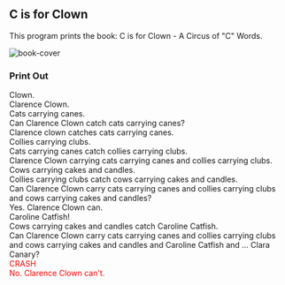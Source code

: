 ## C is for Clown
This program prints the book: C is for Clown - A Circus of "C" Words.

![book-cover](https://i.gr-assets.com/images/S/compressed.photo.goodreads.com/books/1361407156i/1852198._UY322_SS322_.jpg)

### Print Out
Clown.  
Clarence Clown.  
Cats carrying canes.  
Can Clarence Clown catch cats carrying canes?  
Clarence clown catches cats carrying canes.  
Collies carrying clubs.  
Cats carrying canes catch collies carrying clubs.  
Clarence Clown carrying cats carrying canes and collies carrying clubs.  
Cows carrying cakes and candles.  
Collies carrying clubs catch cows carrying cakes and candles.  
Can Clarence Clown carry cats carrying canes and collies carrying clubs and cows carrying cakes and candles?  
Yes. Clarence Clown can.  
Caroline Catfish!  
Cows carrying cakes and candles catch Caroline Catfish.  
Can Clarence Clown carry cats carrying canes and collies carrying clubs and cows carrying cakes and candles and Caroline Catfish and ... Clara Canary?  
<span style="color: red;" >CRASH</span>  
<span style="color: red;" >No. Clarence Clown can't. </span>  
